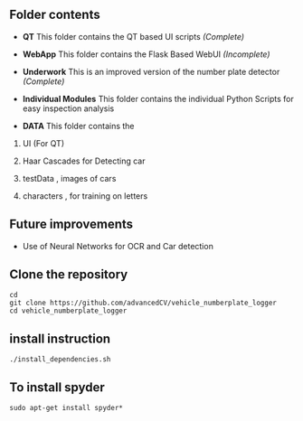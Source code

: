 ## Folder contents

- **QT**
This folder contains the QT based UI scripts *(Complete)*

- **WebApp**
This folder contains the Flask Based WebUI *(Incomplete)*

- **Underwork**
This is an improved version of the number plate detector *(Complete)*

- **Individual Modules**
This folder contains the individual Python Scripts for easy inspection analysis  

- **DATA**
This folder contains the 

1) UI (For QT)

2) Haar Cascades for Detecting car

3) testData , images of cars

4) characters , for training on letters


## Future improvements

- Use of Neural Networks for OCR and Car detection


## Clone the repository
	cd 
	git clone https://github.com/advancedCV/vehicle_numberplate_logger
	cd vehicle_numberplate_logger
	
## install instruction

	./install_dependencies.sh

## To install spyder 
	sudo apt-get install spyder*

